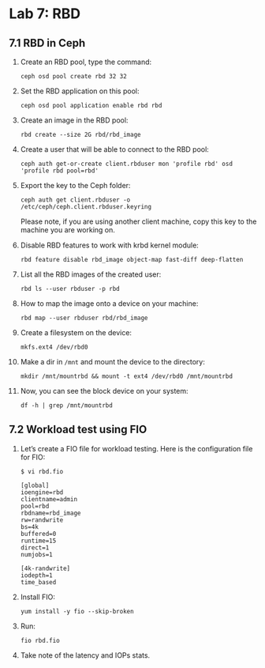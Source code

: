 # Lab 7: RBD

## 7.1 RBD in Ceph

1. Create an RBD pool, type the command:

    ```
    ceph osd pool create rbd 32 32
    ```
    
2. Set the RBD application on this pool:

    ```
    ceph osd pool application enable rbd rbd
    ```
    
3. Create an image in the RBD pool:

    ```
    rbd create --size 2G rbd/rbd_image
    ```
    
4. Create a user that will be able to connect to the RBD pool:

    ```
    ceph auth get-or-create client.rbduser mon 'profile rbd' osd 'profile rbd pool=rbd'
    ```
    
5. Export the key to the Ceph folder:

    ```
    ceph auth get client.rbduser -o /etc/ceph/ceph.client.rbduser.keyring
    ```
    
    Please note, if you are using another client machine, copy this key to the machine you are working on.
    
6. Disable RBD features to work with krbd kernel module:

    ```
    rbd feature disable rbd_image object-map fast-diff deep-flatten
    ```
    
7. List all the RBD images of the created user:

    ```
    rbd ls --user rbduser -p rbd
    ```
    
8. How to map the image onto a device on your machine:

    ```
    rbd map --user rbduser rbd/rbd_image
    ```
    
9. Create a filesystem on the device:

    ```
    mkfs.ext4 /dev/rbd0
    ```
    
10. Make a dir in `/mnt` and mount the device to the directory:

    ```
    mkdir /mnt/mountrbd && mount -t ext4 /dev/rbd0 /mnt/mountrbd
    ```
    
11. Now, you can see the block device on your system:

    ```
    df -h | grep /mnt/mountrbd
    ```
    
## 7.2 Workload test using FIO

1. Let’s create a FIO file for workload testing. Here is the configuration file for FIO:

    ```
    $ vi rbd.fio
    ```
    ```
    [global]
    ioengine=rbd
    clientname=admin
    pool=rbd
    rbdname=rbd_image
    rw=randwrite
    bs=4k
    buffered=0
    runtime=15
    direct=1
    numjobs=1

    [4k-randwrite]
    iodepth=1
    time_based
    ```
    
2. Install FIO:

    ```
    yum install -y fio --skip-broken
    ```
    
3. Run:

    ```
    fio rbd.fio
    ```
    
4. Take note of the latency and IOPs stats.
